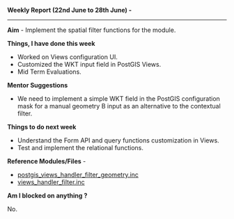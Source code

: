 **Weekly Report (22nd June to 28th June) -**

***

**Aim** - Implement the spatial filter functions for the module.

**Things, I have done this week**

* Worked on Views configuration UI.
* Customized the WKT input field in PostGIS Views.
* Mid Term Evaluations.

**Mentor Suggestions**

* We need to implement a simple WKT field in the PostGIS configuration mask for a manual geometry B input as an alternative to the contextual filter.

**Things to do next week**

* Understand the Form API and query functions customization in Views. 
* Test and implement the relational functions.  


**Reference Modules/Files** - 
* [postgis_views_handler_filter_geometry.inc](https://github.com/panwarnaveen9/View-Module-for-Cartaro-GSOC2014/blob/20964232f29365a6ff28f54c11b09244936f9eec/cartaro/profiles/cartaro/modules/contrib/postgis/views/postgis_views_handler_filter_geometry.inc)
* [views_handler_filter.inc](https://github.com/panwarnaveen9/View-Module-for-Cartaro-GSOC2014/blob/20964232f29365a6ff28f54c11b09244936f9eec/cartaro/profiles/cartaro/modules/contrib/views/handlers/views_handler_filter.inc)

**Am I blocked on anything ?**

No.